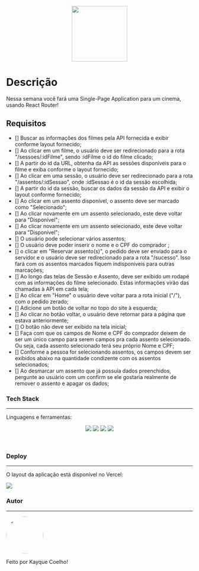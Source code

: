 <p align="center">
  <img src="public/assets/cineflex.ico" height = "150" alt="" />
</p>

# Descrição

Nessa semana você fará uma Single-Page Application para um cinema, usando React Router!

## Requisitos

- [] Buscar as informações dos filmes pela API fornecida e exibir conforme layout fornecido; <br>
- [] Ao clicar em um filme, o usuário deve ser redirecionado para a rota "/sessoes/:idFilme", sendo :idFilme o id do filme clicado; <br>
- [] A partir do id da URL, obtenha da API as sessões disponíveis para o filme e exiba conforme o layout fornecido; <br>
- []  Ao clicar em uma sessão, o usuário deve ser redirecionado para a rota "/assentos/:idSessao", onde :idSessao é o id da sessão escolhida; <br>
- [] A partir do id da sessão, buscar os dados da sessão da API e exibir o layout conforme fornecido;<br>
- [] Ao clicar em um assento disponível, o assento deve ser marcado como "Selecionado"; <br>
- [] Ao clicar novamente em um assento selecionado, este deve voltar para "Disponível"; <br>
- [] Ao clicar novamente em um assento selecionado, este deve voltar para "Disponível"; <br>
- [] O usuário pode selecionar vários assentos; <br>
- [] O usuário deve poder inserir o nome e o CPF do comprador ;<br>
- [] o clicar em "Reservar assento(s)", o pedido deve ser enviado para o servidor e o usuário deve ser redirecionado para a rota "/sucesso".  Isso fará com os assentos marcados fiquem indisponíveis para outras marcações;<br>
- [] Ao longo das telas de Sessão e Assento, deve ser exibido um rodapé com as informações do filme selecionado. Estas informações virão das chamadas à API em cada tela; <br>
- [] Ao clicar em "Home" o usuário deve voltar para a rota inicial ("/"), com o pedido zerado; <br>
- [] Adicione um botão de voltar no topo do site à esquerda; <br>
- [] Ao clicar no botão voltar, o usuário deve retornar para a página que estava anteriormente; <br>
- [] O botão não deve ser exibido na tela inicial; <br>
- [] Faça com que os campos de Nome e CPF do comprador deixem de ser um único campo para serem campos pra cada assento selecionado. Ou seja, cada assento selecionado terá seu próprio Nome e CPF; <br>
- [] Conforme a pessoa for selecionando assentos, os campos devem ser exibidos abaixo na quantidade condizente com os assentos selecionados; <br>
- [] Ao desmarcar um assento que já possuía dados preenchidos, pergunte ao usuário com um confirm se ele gostaria realmente de remover o assento e apagar os dados; <br>

### Tech Stack
---

Linguagens e ferramentas:
<br>

<p align="center">
<img src ="https://img.shields.io/badge/HTML5-E34F26?style=for-the-badge&logo=html5&logoColor=white"/>
<img src="https://img.shields.io/badge/css3%20-%231572B6.svg?&style=for-the-badge&logo=css3&logoColor=white"/>
<img src="https://img.shields.io/badge/javascript%20-%23323330.svg?&style=for-the-badge&logo=javascript&logoColor=%23F7DF1E"/>
<img src="https://img.shields.io/badge/React-20232A?style=for-the-badge&logo=react&logoColor=61DAFB"/>
<p>

<br>

### Deploy
---

O layout da aplicação está disponível no Vercel:

<a href="https://cineflex-jpbk008ay-tieskay.vercel.app/"> <img src="https://img.shields.io/badge/Vercel-000000?style=for-the-badge&logo=vercel&logoColor=white"> </a>

### Autor
---

<img src="https://avatars.githubusercontent.com/u/92492921?s=400&u=f0baf8cb4b2f009c2dac4377814681991f37d51b&v=4" width="100px;" style="border-radius: 50%;"/>
<br>

Feito por Kayque Coelho! 